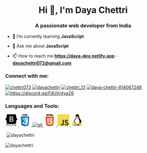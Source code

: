 <h1 align="center">Hi 👋, I'm Daya Chettri</h1>
<h3 align="center">A passionate web developer from India</h3>

<!-- <p align="left"> <img src="https://komarev.com/ghpvc/?username=dayachettri&label=Profile%20views&color=0e75b6&style=flat" alt="dayachettri" /> </p> -->

<!-- <p align="left"> <a href="https://github.com/ryo-ma/github-profile-trophy"><img src="https://github-profile-trophy.vercel.app/?username=dayachettri" alt="dayachettri" /></a> </p> -->

- 🌱 I’m currently learning **JavaScript**

- 💬 Ask me about **JavaScript**

- 📫 How to reach me **https://daya-dev.netlify.app &middot; dayachettri072@gmail.com**

<!-- - ⚡ Fun fact **I a hooman...** -->

<h3 align="left">Connect with me:</h3>
<p align="left">
<a href="https://codepen.io/chettri073" target="blank"><img align="center" src="https://raw.githubusercontent.com/rahuldkjain/github-profile-readme-generator/master/src/images/icons/Social/codepen.svg" alt="chettri073" height="30" width="40" /></a>
<a href="https://dev.to/dayachettri" target="blank"><img align="center" src="https://raw.githubusercontent.com/rahuldkjain/github-profile-readme-generator/master/src/images/icons/Social/devto.svg" alt="dayachettri" height="30" width="40" /></a>
<a href="https://twitter.com/chettri_13" target="blank"><img align="center" src="https://raw.githubusercontent.com/rahuldkjain/github-profile-readme-generator/master/src/images/icons/Social/twitter.svg" alt="chettri_13" height="30" width="40" /></a>
<a href="https://linkedin.com/in/daya-chettri-814067248" target="blank"><img align="center" src="https://raw.githubusercontent.com/rahuldkjain/github-profile-readme-generator/master/src/images/icons/Social/linked-in-alt.svg" alt="daya-chettri-814067248" height="30" width="40" /></a>
<a href="https://discord.gg/https://discord.gg/FdUXntyaZ6" target="blank"><img align="center" src="https://raw.githubusercontent.com/rahuldkjain/github-profile-readme-generator/master/src/images/icons/Social/discord.svg" alt="https://discord.gg/FdUXntyaZ6" height="30" width="40" /></a>
</p>

<h3 align="left">Languages and Tools:</h3>
<p align="left"> <a href="https://getbootstrap.com" target="_blank" rel="noreferrer"> <img src="https://raw.githubusercontent.com/devicons/devicon/master/icons/bootstrap/bootstrap-plain-wordmark.svg" alt="bootstrap" width="40" height="40"/> </a> <a href="https://www.w3schools.com/css/" target="_blank" rel="noreferrer"> <img src="https://raw.githubusercontent.com/devicons/devicon/master/icons/css3/css3-original-wordmark.svg" alt="css3" width="40" height="40"/> </a> <a href="https://git-scm.com/" target="_blank" rel="noreferrer"> <img src="https://www.vectorlogo.zone/logos/git-scm/git-scm-icon.svg" alt="git" width="40" height="40"/> </a> <a href="https://www.w3.org/html/" target="_blank" rel="noreferrer"> <img src="https://raw.githubusercontent.com/devicons/devicon/master/icons/html5/html5-original-wordmark.svg" alt="html5" width="40" height="40"/> </a> <a href="https://developer.mozilla.org/en-US/docs/Web/JavaScript" target="_blank" rel="noreferrer"> <img src="https://raw.githubusercontent.com/devicons/devicon/master/icons/javascript/javascript-original.svg" alt="javascript" width="40" height="40"/> </a> <a href="https://www.linux.org/" target="_blank" rel="noreferrer"> <img src="https://raw.githubusercontent.com/devicons/devicon/master/icons/linux/linux-original.svg" alt="linux" width="40" height="40"/> </a> </p>

<p>&nbsp;<img align="center" src="https://github-readme-stats.vercel.app/api?username=dayachettri&show_icons=true&locale=en" alt="dayachettri" /></p>

<p><img align="center" src="https://github-readme-streak-stats.herokuapp.com/?user=dayachettri&" alt="dayachettri" /></p>


